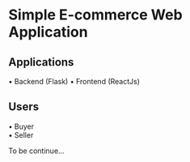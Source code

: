 # Simple E-commerce Web Application

## Applications
• Backend (Flask)
• Frontend (ReactJs)

## Users
• Buyer  
• Seller

To be continue...

